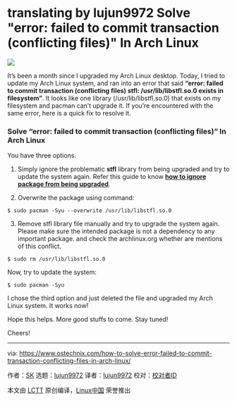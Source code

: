 translating by lujun9972
Solve "error: failed to commit transaction (conflicting files)" In Arch Linux
======

![](https://www.ostechnix.com/wp-content/uploads/2018/06/arch_linux_wallpaper-720x340.png)

It’s been a month since I upgraded my Arch Linux desktop. Today, I tried to update my Arch Linux system, and ran into an error that said **“error: failed to commit transaction (conflicting files) stfl: /usr/lib/libstfl.so.0 exists in filesystem”**. It looks like one library (/usr/lib/libstfl.so.0) that exists on my filesystem and pacman can’t upgrade it. If you’re encountered with the same error, here is a quick fix to resolve it.

### Solve “error: failed to commit transaction (conflicting files)” In Arch Linux

You have three options.

1. Simply ignore the problematic **stfl** library from being upgraded and try to update the system again. Refer this guide to know [**how to ignore package from being upgraded**][1].

2. Overwrite the package using command:
```
$ sudo pacman -Syu --overwrite /usr/lib/libstfl.so.0
```

3. Remove stfl library file manually and try to upgrade the system again. Please make sure the intended package is not a dependency to any important package. and check the archlinux.org whether are mentions of this conflict.
```
$ sudo rm /usr/lib/libstfl.so.0
```

Now, try to update the system:
```
$ sudo pacman -Syu
```

I chose the third option and just deleted the file and upgraded my Arch Linux system. It works now!

Hope this helps. More good stuffs to come. Stay tuned!

Cheers!



--------------------------------------------------------------------------------

via: https://www.ostechnix.com/how-to-solve-error-failed-to-commit-transaction-conflicting-files-in-arch-linux/

作者：[SK][a]
选题：[lujun9972](https://github.com/lujun9972)
译者：[lujun9972](https://github.com/lujun9972)
校对：[校对者ID](https://github.com/校对者ID)

本文由 [LCTT](https://github.com/LCTT/TranslateProject) 原创编译，[Linux中国](https://linux.cn/) 荣誉推出

[a]:https://www.ostechnix.com/author/sk/
[1]:https://www.ostechnix.com/safely-ignore-package-upgraded-arch-linux/
